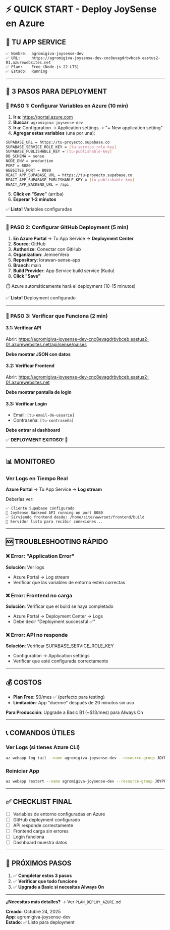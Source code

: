 # ⚡ QUICK START - Deploy JoySense en Azure

## 🎯 TU APP SERVICE

```
✅ Nombre:  agromigiva-joysense-dev
✅ URL:     https://agromigiva-joysense-dev-cnc8evagdrbvbceb.eastus2-01.azurewebsites.net
✅ Plan:    Free (Node.js 22 LTS)
✅ Estado:  Running
```

---

## 🚀 3 PASOS PARA DEPLOYMENT

### 📍 PASO 1: Configurar Variables en Azure (10 min)

1. **Ir a**: https://portal.azure.com
2. **Buscar**: `agromigiva-joysense-dev`
3. **Ir a**: Configuration → Application settings → "+ New application setting"
4. **Agregar estas variables** (una por una):

```bash
SUPABASE_URL = https://tu-proyecto.supabase.co
SUPABASE_SERVICE_ROLE_KEY = [tu-service-role-key]
SUPABASE_PUBLISHABLE_KEY = [tu-publishable-key]
DB_SCHEMA = sense
NODE_ENV = production
PORT = 8080
WEBSITES_PORT = 8080
REACT_APP_SUPABASE_URL = https://tu-proyecto.supabase.co
REACT_APP_SUPABASE_PUBLISHABLE_KEY = [tu-publishable-key]
REACT_APP_BACKEND_URL = /api
```

5. **Click en "Save"** (arriba)
6. **Esperar 1-2 minutos**

✅ **Listo!** Variables configuradas

---

### 📍 PASO 2: Configurar GitHub Deployment (5 min)

1. **En Azure Portal** → Tu App Service → **Deployment Center**
2. **Source**: GitHub
3. **Authorize**: Conectar con GitHub
4. **Organization**: JemnerVera
5. **Repository**: lorawan-sense-app
6. **Branch**: main
7. **Build Provider**: App Service build service (Kudu)
8. **Click "Save"**

⏱️ Azure automáticamente hará el deployment (10-15 minutos)

✅ **Listo!** Deployment configurado

---

### 📍 PASO 3: Verificar que Funciona (2 min)

#### 3.1: Verificar API
Abrir: https://agromigiva-joysense-dev-cnc8evagdrbvbceb.eastus2-01.azurewebsites.net/api/sense/paises

**Debe mostrar JSON con datos**

#### 3.2: Verificar Frontend
Abrir: https://agromigiva-joysense-dev-cnc8evagdrbvbceb.eastus2-01.azurewebsites.net

**Debe mostrar pantalla de login**

#### 3.3: Verificar Login
- Email: `[tu-email-de-usuario]`
- Contraseña: `[tu-contraseña]`

**Debe entrar al dashboard**

✅ **DEPLOYMENT EXITOSO!** 🎉

---

## 📊 MONITOREO

### Ver Logs en Tiempo Real

**Azure Portal** → Tu App Service → **Log stream**

Deberías ver:
```
✅ Cliente Supabase configurado
🚀 JoySense Backend API running on port 8080
✅ Sirviendo frontend desde: /home/site/wwwroot/frontend/build
📡 Servidor listo para recibir conexiones...
```

---

## 🆘 TROUBLESHOOTING RÁPIDO

### ❌ Error: "Application Error"

**Solución**: Ver logs
- Azure Portal → Log stream
- Verificar que las variables de entorno estén correctas

### ❌ Error: Frontend no carga

**Solución**: Verificar que el build se haya completado
- Azure Portal → Deployment Center → Logs
- Debe decir "Deployment successful ✅"

### ❌ Error: API no responde

**Solución**: Verificar SUPABASE_SERVICE_ROLE_KEY
- Configuration → Application settings
- Verificar que esté configurada correctamente

---

## 💰 COSTOS

- **Plan Free**: $0/mes ✅ (perfecto para testing)
- **Limitación**: App "duerme" después de 20 minutos sin uso

**Para Producción**: Upgrade a Basic B1 (~$13/mes) para Always On

---

## 📞 COMANDOS ÚTILES

### Ver Logs (si tienes Azure CLI)
```bash
az webapp log tail --name agromigiva-joysense-dev --resource-group JOYPRODUCE
```

### Reiniciar App
```bash
az webapp restart --name agromigiva-joysense-dev --resource-group JOYPRODUCE
```

---

## ✅ CHECKLIST FINAL

- [ ] Variables de entorno configuradas en Azure
- [ ] GitHub deployment configurado
- [ ] API responde correctamente
- [ ] Frontend carga sin errores
- [ ] Login funciona
- [ ] Dashboard muestra datos

---

## 🎯 PRÓXIMOS PASOS

1. ✅ **Completar estos 3 pasos**
2. ✅ **Verificar que todo funcione**
3. ✅ **Upgrade a Basic si necesitas Always On**

---

**¿Necesitas más detalles?** → Ver `PLAN_DEPLOY_AZURE.md`

**Creado**: Octubre 24, 2025  
**App**: agromigiva-joysense-dev  
**Estado**: ✅ Listo para deployment

